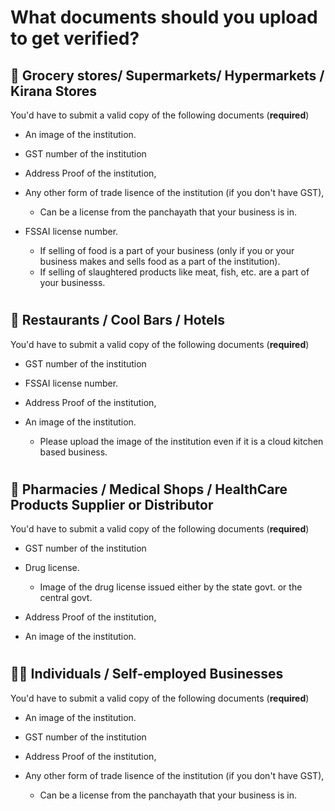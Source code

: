 # What documents should you upload to get verified?

## 🛒 Grocery stores/ Supermarkets/ Hypermarkets / Kirana Stores 
You'd have to submit a valid copy of the following documents (**required**)


* An image of the institution.

* GST number of the institution

* Address Proof of the institution,

* Any other form of trade lisence of the institution (if you don't have GST),
  - Can be a license from the panchayath that your business is in. 

* FSSAI license number.
  - If selling of food is a part of your business (only if you or your business makes and sells food as a part of the institution).
  - If selling of slaughtered products like meat, fish, etc. are a part of your businesss.


#

## 🍕 Restaurants / Cool Bars / Hotels  
You'd have to submit a valid copy of the following documents (**required**)


* GST number of the institution

* FSSAI license number.

* Address Proof of the institution,

* An image of the institution.
  - Please upload the image of the institution even if it is a cloud kitchen based business.


#

## 💊 Pharmacies / Medical Shops / HealthCare Products Supplier or Distributor 
You'd have to submit a valid copy of the following documents (**required**)


* GST number of the institution

* Drug license.
  - Image of the drug license issued either by the state govt. or the central govt.

* Address Proof of the institution,

* An image of the institution.


#

## 🙋‍♂️ Individuals / Self-employed Businesses
You'd have to submit a valid copy of the following documents (**required**)


* An image of the institution.

* GST number of the institution

* Address Proof of the institution,

* Any other form of trade lisence of the institution (if you don't have GST),
  - Can be a license from the panchayath that your business is in. 


